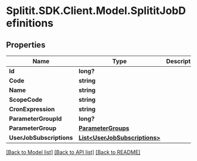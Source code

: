 # Splitit.SDK.Client.Model.SplititJobDefinitions
## Properties

Name | Type | Description | Notes
------------ | ------------- | ------------- | -------------
**Id** | **long?** |  | 
**Code** | **string** |  | [optional] 
**Name** | **string** |  | [optional] 
**ScopeCode** | **string** |  | [optional] 
**CronExpression** | **string** |  | [optional] 
**ParameterGroupId** | **long?** |  | [optional] 
**ParameterGroup** | [**ParameterGroups**](ParameterGroups.md) |  | [optional] 
**UserJobSubscriptions** | [**List&lt;UserJobSubscriptions&gt;**](UserJobSubscriptions.md) |  | [optional] 

[[Back to Model list]](../README.md#documentation-for-models) [[Back to API list]](../README.md#documentation-for-api-endpoints) [[Back to README]](../README.md)

